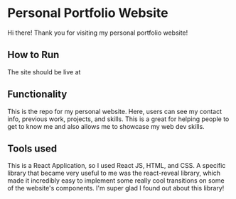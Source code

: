 # Personal Portfolio Website

Hi there! Thank you for visiting my personal portfolio website!

## How to Run

The site should be live at

## Functionality

This is the repo for my personal website. Here, users can see my contact info, previous work, projects, and skills.
This is a great for helping people to get to know me and also allows me to showcase my web dev skills.

## Tools used

This is a React Application, so I used React JS, HTML, and CSS. A specific library that became very useful to me was the react-reveal library, which made it incredibly easy to implement some really cool transitions on some of the website's components. I'm super glad I found out about this library!
